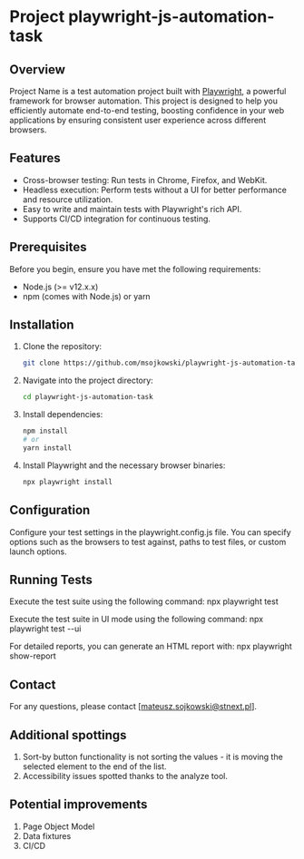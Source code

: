 # Project playwright-js-automation-task

## Overview

Project Name is a test automation project built with [Playwright](https://playwright.dev/), a powerful framework for browser automation. This project is designed to help you efficiently automate end-to-end testing, boosting confidence in your web applications by ensuring consistent user experience across different browsers.

## Features

- Cross-browser testing: Run tests in Chrome, Firefox, and WebKit.
- Headless execution: Perform tests without a UI for better performance and resource utilization.
- Easy to write and maintain tests with Playwright's rich API.
- Supports CI/CD integration for continuous testing.

## Prerequisites

Before you begin, ensure you have met the following requirements:

- Node.js (>= v12.x.x)
- npm (comes with Node.js) or yarn

## Installation

1. Clone the repository:
   ```bash
   git clone https://github.com/msojkowski/playwright-js-automation-task
   
2. Navigate into the project directory:
 
   ```bash
   cd playwright-js-automation-task
   
3. Install dependencies:
 
    ```bash
   npm install
   # or
   yarn install
   
4. Install Playwright and the necessary browser binaries:
 
    ```bash
   npx playwright install
   
## Configuration
Configure your test settings in the playwright.config.js file. You can specify options such as the browsers to test against, paths to test files, or custom launch options.

## Running Tests
Execute the test suite using the following command:
   npx playwright test

Execute the test suite in UI mode using the following command:
   npx playwright test --ui
   
For detailed reports, you can generate an HTML report with:
   npx playwright show-report

## Contact
For any questions, please contact [mateusz.sojkowski@stnext.pl].

## Additional spottings
1. Sort-by button functionality is not sorting the values - it is moving the selected element to the end of the list.
2. Accessibility issues spotted thanks to the analyze tool.

## Potential improvements
1. Page Object Model
2. Data fixtures
3. CI/CD